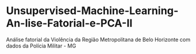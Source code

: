 # Unsupervised-Machine-Learning-An-lise-Fatorial-e-PCA-II
Análise fatorial da Violência da Região Metropolitana de Belo Horizonte com dados da Polícia Militar - MG
